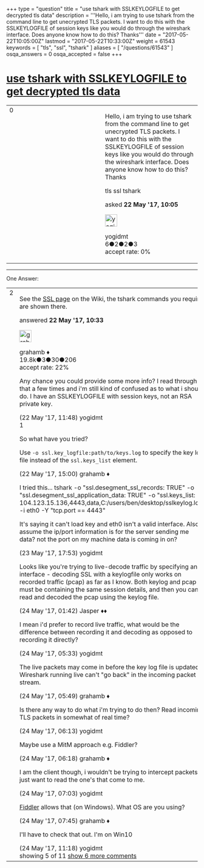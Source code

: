 +++
type = "question"
title = "use tshark with SSLKEYLOGFILE to get decrypted tls data"
description = '''Hello, i am trying to use tshark from the command line to get unecrypted TLS packets. I want to do this with the SSLKEYLOGFILE of session keys like you would do through the wireshark interface. Does anyone know how to do this? Thanks'''
date = "2017-05-22T10:05:00Z"
lastmod = "2017-05-22T10:33:00Z"
weight = 61543
keywords = [ "tls", "ssl", "tshark" ]
aliases = [ "/questions/61543" ]
osqa_answers = 0
osqa_accepted = false
+++

<div class="headNormal">

# [use tshark with SSLKEYLOGFILE to get decrypted tls data](/questions/61543/use-tshark-with-sslkeylogfile-to-get-decrypted-tls-data)

</div>

<div id="main-body">

<div id="askform">

<table id="question-table" style="width:100%;"><colgroup><col style="width: 50%" /><col style="width: 50%" /></colgroup><tbody><tr class="odd"><td style="width: 30px; vertical-align: top"><div class="vote-buttons"><div id="post-61543-score" class="post-score" title="current number of votes">0</div><div id="favorite-count" class="favorite-count"></div></div></td><td><div id="item-right"><div class="question-body"><p>Hello, i am trying to use tshark from the command line to get unecrypted TLS packets. I want to do this with the SSLKEYLOGFILE of session keys like you would do through the wireshark interface. Does anyone know how to do this? Thanks</p></div><div id="question-tags" class="tags-container tags">tls ssl tshark</div><div id="question-controls" class="post-controls"></div><div class="post-update-info-container"><div class="post-update-info post-update-info-user"><p>asked <strong>22 May '17, 10:05</strong></p><img src="https://secure.gravatar.com/avatar/065a89fea561f43cd2ea6afb99d8275b?s=32&amp;d=identicon&amp;r=g" class="gravatar" width="32" height="32" alt="yogidmt&#39;s gravatar image" /><p>yogidmt<br />
<span class="score" title="6 reputation points">6</span><span title="2 badges"><span class="badge1">●</span><span class="badgecount">2</span></span><span title="2 badges"><span class="silver">●</span><span class="badgecount">2</span></span><span title="3 badges"><span class="bronze">●</span><span class="badgecount">3</span></span><br />
<span class="accept_rate" title="Rate of the user&#39;s accepted answers">accept rate:</span> <span title="yogidmt has no accepted answers">0%</span></p></div></div><div id="comments-container-61543" class="comments-container"></div><div id="comment-tools-61543" class="comment-tools"></div><div class="clear"></div><div id="comment-61543-form-container" class="comment-form-container"></div><div class="clear"></div></div></td></tr></tbody></table>

------------------------------------------------------------------------

<div class="tabBar">

<span id="sort-top"></span>

<div class="headQuestions">

One Answer:

</div>

</div>

<span id="61544"></span>

<div id="answer-container-61544" class="answer">

<table style="width:100%;"><colgroup><col style="width: 50%" /><col style="width: 50%" /></colgroup><tbody><tr class="odd"><td style="width: 30px; vertical-align: top"><div class="vote-buttons"><div id="post-61544-score" class="post-score" title="current number of votes">2</div></div></td><td><div class="item-right"><div class="answer-body"><p>See the <a href="https://wiki.wireshark.org/SSL">SSL page</a> on the Wiki, the tshark commands you require are shown there.</p></div><div class="answer-controls post-controls"></div><div class="post-update-info-container"><div class="post-update-info post-update-info-user"><p>answered <strong>22 May '17, 10:33</strong></p><img src="https://secure.gravatar.com/avatar/d2a7e24ca66604c749c7c88c1da8ff78?s=32&amp;d=identicon&amp;r=g" class="gravatar" width="32" height="32" alt="grahamb&#39;s gravatar image" /><p>grahamb ♦<br />
<span class="score" title="19834 reputation points"><span>19.8k</span></span><span title="3 badges"><span class="badge1">●</span><span class="badgecount">3</span></span><span title="30 badges"><span class="silver">●</span><span class="badgecount">30</span></span><span title="206 badges"><span class="bronze">●</span><span class="badgecount">206</span></span><br />
<span class="accept_rate" title="Rate of the user&#39;s accepted answers">accept rate:</span> <span title="grahamb has 274 accepted answers">22%</span></p></div></div><div id="comments-container-61544" class="comments-container"><span id="61545"></span><div id="comment-61545" class="comment"><div id="post-61545-score" class="comment-score"></div><div class="comment-text"><p>Any chance you could provide some more info? I read through that a few times and i'm still kind of confused as to what i should do. I have an SSLKEYLOGFILE with session keys, not an RSA private key.</p></div><div id="comment-61545-info" class="comment-info"><span class="comment-age">(22 May '17, 11:48)</span> yogidmt</div></div><span id="61561"></span><div id="comment-61561" class="comment"><div id="post-61561-score" class="comment-score">1</div><div class="comment-text"><p>So what have you tried?</p><p>Use <code>-o ssl.key_logfile:path/to/keys.log</code> to specify the key log file instead of the <code>ssl.keys_list</code> element.</p></div><div id="comment-61561-info" class="comment-info"><span class="comment-age">(22 May '17, 15:00)</span> grahamb ♦</div></div><span id="61587"></span><div id="comment-61587" class="comment"><div id="post-61587-score" class="comment-score"></div><div class="comment-text"><p>I tried this... tshark -o "ssl.desegment_ssl_records: TRUE" -o "ssl.desegment_ssl_application_data: TRUE" -o "ssl.keys_list: 104.123.15.136,4443,data,C:/users/ben/desktop/sslkeylog.log" -i eth0 -Y "tcp.port == 4443"</p><p>It's saying it can't load key and eth0 isn't a valid interface. Also i assume the ip/port information is for the server sending me data? not the port on my machine data is coming in on?</p></div><div id="comment-61587-info" class="comment-info"><span class="comment-age">(23 May '17, 17:53)</span> yogidmt</div></div><span id="61589"></span><div id="comment-61589" class="comment"><div id="post-61589-score" class="comment-score"></div><div class="comment-text"><p>Looks like you're trying to live-decode traffic by specifying an interface - decoding SSL with a keylogfile only works on recorded traffic (pcap) as far as I know. Both keylog and pcap must be containing the same session details, and then you can read and decoded the pcap using the keylog file.</p></div><div id="comment-61589-info" class="comment-info"><span class="comment-age">(24 May '17, 01:42)</span> Jasper ♦♦</div></div><span id="61592"></span><div id="comment-61592" class="comment"><div id="post-61592-score" class="comment-score"></div><div class="comment-text"><p>I mean i'd prefer to record live traffic, what would be the difference between recording it and decoding as opposed to recording it directly?</p></div><div id="comment-61592-info" class="comment-info"><span class="comment-age">(24 May '17, 05:33)</span> yogidmt</div></div><span id="61595"></span><div id="comment-61595" class="comment not_top_scorer"><div id="post-61595-score" class="comment-score"></div><div class="comment-text"><p>The live packets may come in before the key log file is updated. Wireshark running live can't "go back" in the incoming packet stream.</p></div><div id="comment-61595-info" class="comment-info"><span class="comment-age">(24 May '17, 05:49)</span> grahamb ♦</div></div><span id="61597"></span><div id="comment-61597" class="comment not_top_scorer"><div id="post-61597-score" class="comment-score"></div><div class="comment-text"><p>Is there any way to do what i'm trying to do then? Read incoming TLS packets in somewhat of real time?</p></div><div id="comment-61597-info" class="comment-info"><span class="comment-age">(24 May '17, 06:13)</span> yogidmt</div></div><span id="61599"></span><div id="comment-61599" class="comment not_top_scorer"><div id="post-61599-score" class="comment-score"></div><div class="comment-text"><p>Maybe use a MitM approach e.g. Fiddler?</p></div><div id="comment-61599-info" class="comment-info"><span class="comment-age">(24 May '17, 06:18)</span> grahamb ♦</div></div><span id="61601"></span><div id="comment-61601" class="comment not_top_scorer"><div id="post-61601-score" class="comment-score"></div><div class="comment-text"><p>I am the client though, i wouldn't be trying to intercept packets i just want to read the one's that come to me.</p></div><div id="comment-61601-info" class="comment-info"><span class="comment-age">(24 May '17, 07:03)</span> yogidmt</div></div><span id="61602"></span><div id="comment-61602" class="comment not_top_scorer"><div id="post-61602-score" class="comment-score"></div><div class="comment-text"><p><a href="https://www.telerik.com/download/fiddler">Fiddler</a> allows that (on Windows). What OS are you using?</p></div><div id="comment-61602-info" class="comment-info"><span class="comment-age">(24 May '17, 07:45)</span> grahamb ♦</div></div><span id="61608"></span><div id="comment-61608" class="comment not_top_scorer"><div id="post-61608-score" class="comment-score"></div><div class="comment-text"><p>I'll have to check that out. I'm on Win10</p></div><div id="comment-61608-info" class="comment-info"><span class="comment-age">(24 May '17, 11:18)</span> yogidmt</div></div></div><div id="comment-tools-61544" class="comment-tools"><span class="comments-showing"> showing 5 of 11 </span> <a href="#" class="show-all-comments-link">show 6 more comments</a></div><div class="clear"></div><div id="comment-61544-form-container" class="comment-form-container"></div><div class="clear"></div></div></td></tr></tbody></table>

</div>

<div class="paginator-container-left">

</div>

</div>

</div>

